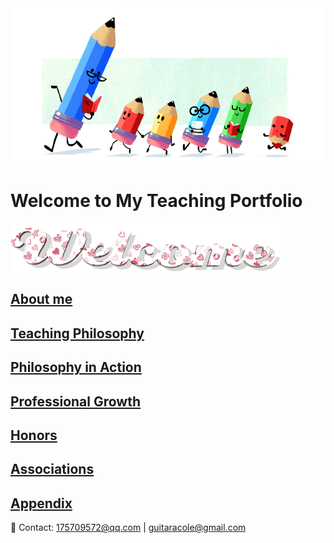 <img src="teacher-gif.gif" align="center"/>

# Welcome to My Teaching Portfolio

<img src="welcome-19.gif" align="center"/>

## [About me](./About.md)

## [Teaching Philosophy](./philosophya.md)

## [Philosophy in Action](./teachingandlearning1.md)

## [Professional Growth](./professional.md)
  
## [Honors](./honors.md)
  
## [Associations](./associations.md)

## [Appendix](./appendix.md)


📧 Contact:
<175709572@qq.com> | <guitaracole@gmail.com>
